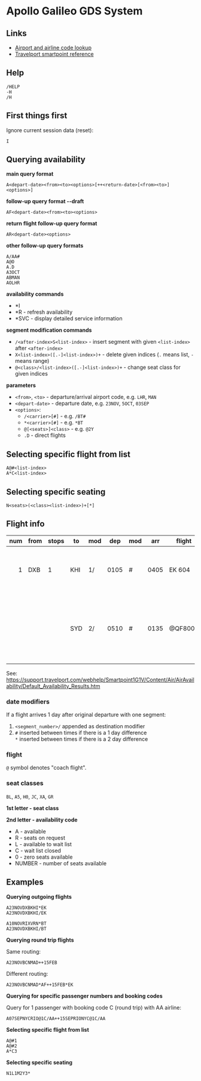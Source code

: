 # Apollo Galileo GDS System

## Links

- [Airport and airline code lookup](https://www.iata.org/publications/Pages/code-search.aspx)
- [Travelport smartpoint reference](https://support.travelport.com/webhelp/Smartpoint1G1V/Default.htm#Use_Cases/RefGuide/APACRefGuide.htm%3FTocPath%3DReference%2520Guide%7C_____0)

## Help

    /HELP
    -H
    /H

## First things first

Ignore current session data (reset):

    I

## Querying availability

**main query format**

    A<depart-date><from><to><options>[++<return-date>[<from><to>]<options>]
    
**follow-up query format --draft**

    AF<depart-date><from><to><options>
    
**return flight follow-up query format**

    AR<depart-date><options>    

**other follow-up query formats**

    A/AA#
    A@O
    A.D
    A3OCT
    ABMAN
    AOLHR
    
**availability commands**

- *I
- *R - refresh availability
- *SVC - display detailed service information

**segment modification commands**

- `/<after-index>S<list-index>` - insert segment with given `<list-index>` after `<after-index>`
- `X<list-index>([.-]<list-index>)+` - delete given indices (`.` means list, `-` means range)
- `@<class>/<list-index>([.-]<list-index>)+` - change seat class for given indices

**parameters**

- `<from>`, `<to>` - departure/arrival airport code, e.g. `LHR`, `MAN`
- `<depart-date>` - departure date, e.g. `23NOV`, `5OCT`, `03SEP`
- `<options>`:
    - `/<carrier>[#]` - e.g. `/BT#`
    - `*<carrier>[#]` - e.g. `*BT`
    - `@[<seats>]<class>` - e.g. `@2Y`
    - `.D` - direct flights

## Selecting specific flight from list

    A@#<list-index>
    A*C<list-index>

## Selecting specific seating

    N<seats>(<class><list-index>)+[*]

<!--
## Create a booking (after flight/seat selection)

1. `N.BASHIR/HARISMR` - name field, or:<br>
   `N.2BARTON/ANSREWMR/CHRISTYMRS`
2. `P.P* 0503060868 *` - pax contacts line (pax = passenger)
3. `T.T* *` - ticketing modifier
4. `P.T* SHJ GLOBALWIDE INT` - agency info line (telephone??)
5. `R.H *` - receiving com(mand?)
6. `ER` - end and retrieve PNR (displays prompt)
7. `IR` - ignore and retrieve (final booking, only on ended/completed PNRs), or:<br>
   `XI` - cancel itinerary
   
## Additional queries -- draft

Last Air, Shopping, Hotels, FS + Hotels, Cars

-->

## Flight info

|num |from|stops  |to |mod|dep |mod|arr |flight|seat_classes                                               | aircraft_type | flags |
|---:|----|-------|---|---|----|---|----|------|-----------------------------------------------------------|-----|----|
| 1  |DXB |1      |KHI|1/ |0105|#  |0405|EK 604|J7 C7 I7 O7 PC Y9 E9 R9 W9 M9<br>U9 K9 H9 Q9 L9 T9 V9 GC X9|     |  C*E|
|    |    |       |SYD|2/ |0510|#  |0135|@QF8006|F9 A7 PC J9 CL DL IL UC WL<br>RL TL ZC Y9 B9 H9 K9 M9 L9<br>VC SC NC QC OC GL XC EL|388|C*E|

See: https://support.travelport.com/webhelp/Smartpoint1G1V/Content/Air/AirAvailability/Default_Availability_Results.htm

### date modifiers

If a flight arrives 1 day after original departure with one segment:

1. `<segment_number>/` appended as destination modifier
2. `#` inserted between times if there is a 1 day difference<br>
   `*` inserted between times if there is a 2 day difference

### flight

`@` symbol denotes "coach flight".

### seat classes

`BL`, `A5`, `H0`, `JC`, `XA`, `GR`

**1st letter - seat class**

**2nd letter - availability code**

- A - available
- R - seats on request
- L - available to wait list
- C - wait list closed
- 0 - zero seats available
- NUMBER - number of seats available

## Examples

**Querying outgoing flights**

    A23NOVDXBKHI*EK
    A23NOVDXBKHI/EK

    A10NOVRIXVRN*BT
    A23NOVDXBKHI/BT

**Querying round trip flights**

Same routing:

    A23NOVBCNMAD++15FEB

Different routing:

    A23NOVBCNMAD*AF++15FEB*EK

**Querying for specific passenger numbers and booking codes**

Query for 1 passenger with booking code C (round trip) with AA airline:

    A07SEPNYCRIO@1C/AA++15SEPRIONYC@1C/AA

**Selecting specific flight from list**

    A@#1
    A@#2
    A*C3

**Selecting specific seating**

    N1L1M2Y3*
